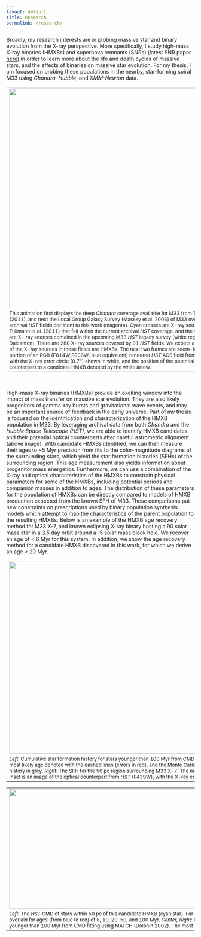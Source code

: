 ```yaml
---
layout: default
title: Research
permalink: /research/
---
```



Broadly, my research interests are in probing massive star and binary evolution from the X-ray perspective. More specifically, I study high-mass X-ray binaries (HMXBs) and supernova remnants (SNRs) (latest SNR paper [here](https://arxiv.org/abs/1708.01239)) in order to learn more about the life and death cycles of massive stars, and the effects of binaries on massive star evolution. For my thesis, I am focused on probing these populations in the nearby, star-forming spiral M33 using *Chandra*, *Hubble*, and *XMM-Newton* data.

<table class="image" align="center">
<tr><td><img src="../images/m33coverage.gif" height="588px" width="600px"></td></tr>
<tr><td class="caption" style="width: 345px"><font size="2">This animation first displays the deep <i>Chandra</i> coverage available for M33 from Tullmann et al. (2011), and next the Local Group Galaxy Survey (Massey et al. 2006) of M33 overlaid with the archival <i>HST</i> fields pertinent to this work (magenta). Cyan crosses are X-ray sources from Tullmann et al. (2011) that fall within the current archival <i>HST</i> coverage, and the white crosses are X- ray sources contained in the upcoming M33 <i>HST</i> legacy survey (white regions; PI: J. Dalcanton). There are 286 X-ray sources covered by 91 <i>HST</i> fields. We expect approximately 40 of the X-ray sources in these fields are HMXBs. The next two frames are zoom-ins on one portion of an RGB (F814W,F606W, blue equivalent) rendered <i>HST</i> ACS field from the disk of M33 with the X-ray error circle (0.7") shown in white, and the position of the potential optical counterpart to a candidate HMXB denoted by the white arrow.</font></td></tr>
</table><br>


High-mass X-ray binaries (HMXBs) provide an exciting window into the impact of mass transfer on massive star evolution. They are also likely progenitors of gamma-ray bursts and gravitational wave events, and may be an important source of feedback in the early universe. Part of my thesis is focused on the identification and characterization of the HMXB population in M33. By leveraging archival data from both *Chandra* and the *Hubble Space Telescope (HST)*, we are able to identify HMXB candidates and their potential optical counterparts after careful astrometric alignment (above image). With candidate HMXBs identified, we can then measure their ages to ~5 Myr precision from fits to the color-magnitude diagrams of the surrounding stars, which yield the star formation histories (SFHs) of the surrounding region. This age measurement also yields information about progenitor mass energetics. Furthermore, we can use a combination of the X-ray and optical characteristics of the HMXBs to constrain physical parameters for some of the HMXBs, including potential periods and companion masses in addition to ages. The distribution of these parameters for the population of HMXBs can be directly compared to models of HMXB production expected from the known SFH of M33. These comparisons put new constraints on prescriptions used by binary population synthesis models which attempt to map the characteristics of the parent population to the resulting HMXBs. Below is an example of the HMXB age recovery method for M33 X-7, and known eclipsing X-ray binary hosting a 90 solar mass star in a 3.5 day orbit around a 15 solar mass black hole. We recover an age of < 6 Myr for this system. In addition, we show the age recovery method for a candidate HMXB discovered in this work, for which we derive an age
< 20 Myr.<br>


<table class="image" align="center">
<tr><td><img src="../images/hmxb225_ex.png" height="513px" width="800px"></td></tr>
<tr><td class="caption" style="width: 345px"><font size="2"><i>Left</i>: Cumulative star formation history for stars younger than 100 Myr from CMD fitting using MATCH (Dolphin 2002), with the most likely age denoted with the dashed lines (errors in red), and the Monte Carlo derived errors on the cumulative star formation history in grey. <i>Right</i>: The SFH for the 50 pc region surrounding M33 X-7. The most likely age for this HMXB candidate is < 6 Myr. Inset is an image of the optical counterpart from <i>HST</i> (F439W), with the X-ray error circle in cyan.</font></td></tr>

<table class="image" align="center">
<tr><td><img src="../images/hmxb272_ex.png" height="320px" width="800px"></td></tr>
<tr><td class="caption" style="width: 345px"><font size="2"><i>Left</i>: The <i>HST</i> CMD of stars within 50 pc of this candidate HMXB (cyan star). For reference isochrones from the Padova group are overlaid for ages (from blue to red) of 6, 10, 20, 50, and 100 Myr. <i>Center, Right</i>: Cumulative star formation history for stars younger than 100 Myr from CMD fitting using MATCH (Dolphin 2002). The most likely age for this HMXB candidate is < 20 Myr.</font></td></tr>
